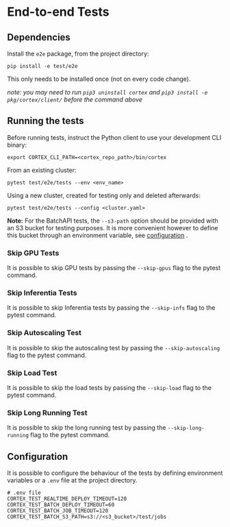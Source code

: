 # End-to-end Tests

## Dependencies

Install the `e2e` package, from the project directory:

```shell
pip install -e test/e2e
```

This only needs to be installed once (not on every code change).

_note: you may need to run `pip3 uninstall cortex` and `pip3 install -e pkg/cortex/client/` before the command above_

## Running the tests

Before running tests, instruct the Python client to use your development CLI binary:

```shell
export CORTEX_CLI_PATH=<cortex_repo_path>/bin/cortex
```

From an existing cluster:

```shell
pytest test/e2e/tests --env <env_name>
```

Using a new cluster, created for testing only and deleted afterwards:

```shell
pytest test/e2e/tests --config <cluster.yaml>
```

**Note:** For the BatchAPI tests, the `--s3-path` option should be provided with an S3 bucket for testing purposes.
It is more convenient however to define this bucket through an environment variable, see [configuration](#configuration)
.

### Skip GPU Tests

It is possible to skip GPU tests by passing the `--skip-gpus` flag to the pytest command.

### Skip Inferentia Tests

It is possible to skip Inferentia tests by passing the `--skip-infs` flag to the pytest command.

### Skip Autoscaling Test

It is possible to skip the autoscaling test by passing the `--skip-autoscaling` flag to the pytest command.

### Skip Load Test

It is possible to skip the load tests by passing the `--skip-load` flag to the pytest command.

### Skip Long Running Test

It is possible to skip the long running test by passing the `--skip-long-running` flag to the pytest command.

## Configuration

It is possible to configure the behaviour of the tests by defining environment variables or a `.env` file at the project
directory.

```dotenv
# .env file
CORTEX_TEST_REALTIME_DEPLOY_TIMEOUT=120
CORTEX_TEST_BATCH_DEPLOY_TIMEOUT=60
CORTEX_TEST_BATCH_JOB_TIMEOUT=120
CORTEX_TEST_BATCH_S3_PATH=s3://<s3_bucket>/test/jobs
```
